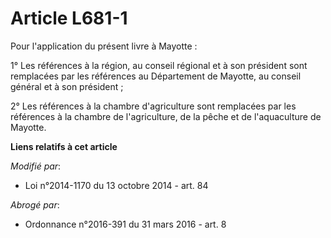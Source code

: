 # Article L681-1

Pour l'application du présent livre à Mayotte : 

1° Les références à la région, au conseil régional et à son président sont remplacées par les références au Département de
Mayotte, au conseil général et à son président ; 

2° Les références à la chambre d'agriculture sont remplacées par les références à la chambre de l'agriculture, de la pêche et
de l'aquaculture de Mayotte.

**Liens relatifs à cet article**

_Modifié par_:

  - Loi n°2014-1170 du 13 octobre 2014 - art. 84

_Abrogé par_:

  - Ordonnance n°2016-391 du 31 mars 2016 - art. 8
